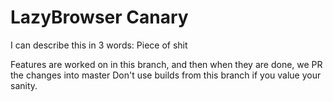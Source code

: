 # LazyBrowser Canary

I can describe this in 3 words: Piece of shit

Features are worked on in this branch, and then when they are done, we PR the changes into master
Don't use builds from this branch if you value your sanity.

